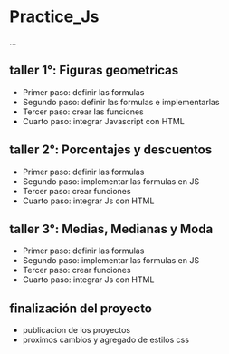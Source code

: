 # Practice_Js

...

## taller 1°: Figuras geometricas

- Primer paso: definir las formulas
- Segundo paso: definir las formulas e implementarlas 
- Tercer paso: crear las funciones
- Cuarto paso: integrar Javascript con HTML


## taller 2°: Porcentajes y descuentos

- Primer paso: definir las formulas 
- Segundo paso: implementar las formulas en JS
- Tercer paso: crear funciones 
- Cuarto paso: integrar Js con HTML

## taller 3°: Medias, Medianas y Moda
- Primer paso: definir las formulas 
- Segundo paso: implementar las formulas en JS
- Tercer paso: crear funciones 
- Cuarto paso: integrar Js con HTML

## finalización del proyecto 
- publicacion de los proyectos 
- proximos cambios y agregado de estilos css
